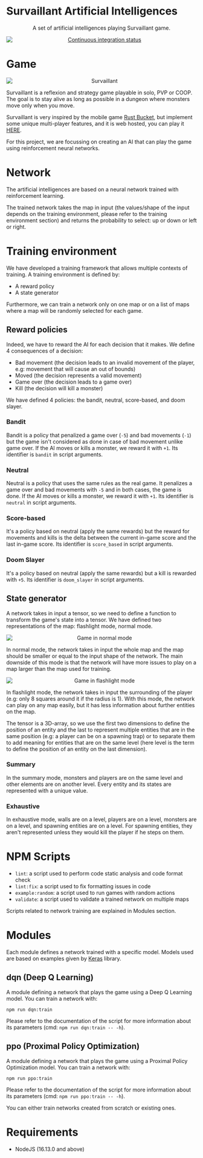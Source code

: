 # Survaillant Artificial Intelligences

<p align="center">A set of artificial intelligences playing Survaillant game.</p>
<p align="center">
    <a href="https://github.com/Thurstag/survaillant-ais/actions/workflows/ci.yml">
        <img src="https://github.com/Thurstag/survaillant-ais/actions/workflows/ci.yml/badge.svg" alt="Continuous integration status"
             style="display: block; margin: auto" />
    </a>
</p>

# Game

<p align="center">
    <img src="https://raw.githubusercontent.com/Thurstag/survaillant-ais/master/.github/images/Survaillant.png"
         style="display: block; margin: auto" alt="Survaillant">
</p>

Survaillant is a reflexion and strategy game playable in solo, PVP or COOP. The goal is to stay alive as long as possible in a dungeon where monsters move only when you move.

Survaillant is very inspired by the mobile game <a href="https://play.google.com/store/apps/details?id=com.nitrome.rustbucket&hl=fr&gl=US">Rust Bucket</a>, but implement some unique multi-player features, and it is web hosted, you can play it <a href="http://tomansion.fr:8081">HERE</a>.

For this project, we are focussing on creating an AI that can play the game using reinforcement neural networks.

# Network

The artificial intelligences are based on a neural network trained with reinforcement learning.

The trained network takes the map in input (the values/shape of the input depends on the training environment,
please refer to the training environment section) and returns the probability to select: up or down or left or right.

# Training environment

We have developed a training framework that allows multiple contexts of training. A training environment is defined by:
- A reward policy
- A state generator

Furthermore, we can train a network only on one map or on a list of maps where a map will be randomly selected for each game.

## Reward policies

Indeed, we have to reward the AI for each decision that it makes. We define 4 consequences of a decision:
- Bad movement (the decision leads to an invalid movement of the player, e.g: movement that will cause an out of bounds)
- Moved (the decision represents a valid movement)
- Game over (the decision leads to a game over)
- Kill (the decision will kill a monster)

We have defined 4 policies: the bandit, neutral, score-based, and doom slayer.

### Bandit

Bandit is a policy that penalized a game over (`-5`) and bad movements (`-1`) but the game isn't considered as done in case of bad movement
unlike game over. If the AI moves or kills a monster, we reward it with `+1`.
Its identifier is `bandit` in script arguments.

### Neutral

Neutral is a policy that uses the same rules as the real game. It penalizes a game over and bad movements with `-5`
and in both cases, the game is done. If the AI moves or kills a monster, we reward it with `+1`.
Its identifier is `neutral` in script arguments.

### Score-based

It's a policy based on neutral (apply the same rewards) but the reward for movements and kills
is the delta between the current in-game score and the last in-game score. Its identifier is `score_based` in script arguments.

### Doom Slayer

It's a policy based on neutral (apply the same rewards) but a kill is rewarded with `+5`.
Its identifier is `doom_slayer` in script arguments.

## State generator

A network takes in input a tensor, so we need to define a function to transform the game's state into a tensor. We have defined two
representations of the map: flashlight mode, normal mode.

<p align="center">
    <img src="https://raw.githubusercontent.com/Thurstag/survaillant-ais/master/.github/images/map.jpg"
         style="display: block; margin: auto" alt="Game in normal mode">
</p>

In normal mode, the network takes in input the whole map and the map should be smaller or equal to
the input shape of the network. The main downside of this mode is that the network will have more issues to play on
a map larger than the map used for training.

<p align="center">
    <img src="https://raw.githubusercontent.com/Thurstag/survaillant-ais/master/.github/images/flashlight_map.jpg"
         style="display: block; margin: auto" alt="Game in flashlight mode">
</p>

In flashlight mode, the network takes in input the surrounding of the player (e.g: only 8 squares around it if the radius is 1).
With this mode, the network can play on any map easily, but it has less information about further entities on the map.

The tensor is a 3D-array, so we use the first two dimensions to define the position of an entity and the last to
represent multiple entities that are in the same position (e.g: a player can be on a spawning trap) or to separate
them to add meaning for entities that are on the same level (here level is the term to define the position of an entity
on the last dimension).

### Summary

In the summary mode, monsters and players are on the same level and other elements are on another level. Every entity
and its states are represented with a unique value.

### Exhaustive

In exhaustive mode, walls are on a level, players are on a level, monsters are on a level,
and spawning entities are on a level. For spawning entities, they aren't represented unless they would kill the player if he steps on them.

# NPM Scripts

- `lint`: a script used to perform code static analysis and code format check
- `lint:fix`: a script used to fix formatting issues in code
- `example:random`: a script used to run games with random actions
- `validate`: a script used to validate a trained network on multiple maps

Scripts related to network training are explained in Modules section.

# Modules

Each module defines a network trained with a specific model. Models used are based on examples given by [Keras](https://keras.io/examples/rl/) library.

## dqn (Deep Q Learning)

A module defining a network that plays the game using a Deep Q Learning model. You can train a network with:
```
npm run dqn:train
```
Please refer to the documentation of the script for more information about its parameters (cmd: `npm run dqn:train -- -h`).

## ppo (Proximal Policy Optimization)

A module defining a network that plays the game using a Proximal Policy Optimization model. You can train a network with:
```
npm run ppo:train
```
Please refer to the documentation of the script for more information about its parameters (cmd: `npm run ppo:train -- -h`).

You can either train networks created from scratch or existing ones.

# Requirements

- NodeJS (16.13.0 and above)
